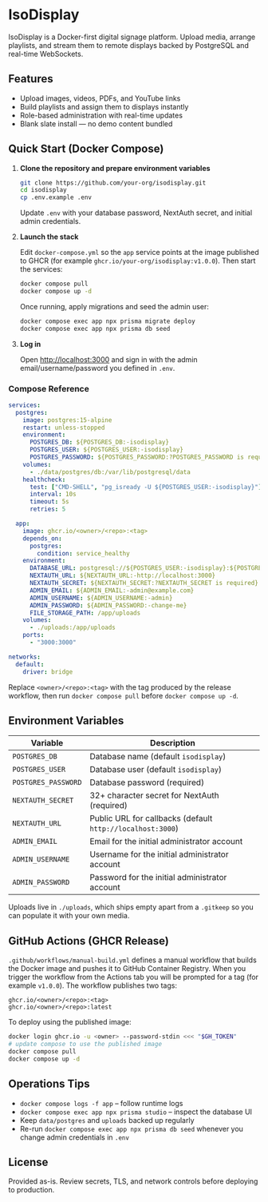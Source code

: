 # IsoDisplay

IsoDisplay is a Docker-first digital signage platform. Upload media, arrange playlists, and stream them to remote displays backed by PostgreSQL and real-time WebSockets.

## Features

- Upload images, videos, PDFs, and YouTube links
- Build playlists and assign them to displays instantly
- Role-based administration with real-time updates
- Blank slate install — no demo content bundled

## Quick Start (Docker Compose)

1. **Clone the repository and prepare environment variables**

   ```bash
   git clone https://github.com/your-org/isodisplay.git
   cd isodisplay
   cp .env.example .env
   ```

   Update `.env` with your database password, NextAuth secret, and initial admin credentials.

2. **Launch the stack**

   Edit `docker-compose.yml` so the `app` service points at the image published to GHCR (for example `ghcr.io/your-org/isodisplay:v1.0.0`). Then start the services:

   ```bash
   docker compose pull
   docker compose up -d
   ```

   Once running, apply migrations and seed the admin user:

   ```bash
   docker compose exec app npx prisma migrate deploy
   docker compose exec app npx prisma db seed
   ```

3. **Log in**

   Open [http://localhost:3000](http://localhost:3000) and sign in with the admin email/username/password you defined in `.env`.

### Compose Reference

```yaml
services:
  postgres:
    image: postgres:15-alpine
    restart: unless-stopped
    environment:
      POSTGRES_DB: ${POSTGRES_DB:-isodisplay}
      POSTGRES_USER: ${POSTGRES_USER:-isodisplay}
      POSTGRES_PASSWORD: ${POSTGRES_PASSWORD:?POSTGRES_PASSWORD is required}
    volumes:
      - ./data/postgres/db:/var/lib/postgresql/data
    healthcheck:
      test: ["CMD-SHELL", "pg_isready -U ${POSTGRES_USER:-isodisplay}"]
      interval: 10s
      timeout: 5s
      retries: 5

  app:
    image: ghcr.io/<owner>/<repo>:<tag>
    depends_on:
      postgres:
        condition: service_healthy
    environment:
      DATABASE_URL: postgresql://${POSTGRES_USER:-isodisplay}:${POSTGRES_PASSWORD:?POSTGRES_PASSWORD is required}@postgres:5432/${POSTGRES_DB:-isodisplay}?schema=public
      NEXTAUTH_URL: ${NEXTAUTH_URL:-http://localhost:3000}
      NEXTAUTH_SECRET: ${NEXTAUTH_SECRET:?NEXTAUTH_SECRET is required}
      ADMIN_EMAIL: ${ADMIN_EMAIL:-admin@example.com}
      ADMIN_USERNAME: ${ADMIN_USERNAME:-admin}
      ADMIN_PASSWORD: ${ADMIN_PASSWORD:-change-me}
      FILE_STORAGE_PATH: /app/uploads
    volumes:
      - ./uploads:/app/uploads
    ports:
      - "3000:3000"

networks:
  default:
    driver: bridge
```

Replace `<owner>/<repo>:<tag>` with the tag produced by the release workflow, then run `docker compose pull` before `docker compose up -d`.

## Environment Variables

| Variable | Description |
|----------|-------------|
| `POSTGRES_DB` | Database name (default `isodisplay`) |
| `POSTGRES_USER` | Database user (default `isodisplay`) |
| `POSTGRES_PASSWORD` | Database password (required) |
| `NEXTAUTH_SECRET` | 32+ character secret for NextAuth (required) |
| `NEXTAUTH_URL` | Public URL for callbacks (default `http://localhost:3000`) |
| `ADMIN_EMAIL` | Email for the initial administrator account |
| `ADMIN_USERNAME` | Username for the initial administrator account |
| `ADMIN_PASSWORD` | Password for the initial administrator account |

Uploads live in `./uploads`, which ships empty apart from a `.gitkeep` so you can populate it with your own media.

## GitHub Actions (GHCR Release)

`.github/workflows/manual-build.yml` defines a manual workflow that builds the Docker image and pushes it to GitHub Container Registry. When you trigger the workflow from the Actions tab you will be prompted for a tag (for example `v1.0.0`). The workflow publishes two tags:

```
ghcr.io/<owner>/<repo>:<tag>
ghcr.io/<owner>/<repo>:latest
```

To deploy using the published image:

```bash
docker login ghcr.io -u <owner> --password-stdin <<< "$GH_TOKEN"
# update compose to use the published image
docker compose pull
docker compose up -d
```

## Operations Tips

- `docker compose logs -f app` – follow runtime logs
- `docker compose exec app npx prisma studio` – inspect the database UI
- Keep `data/postgres` and `uploads` backed up regularly
- Re-run `docker compose exec app npx prisma db seed` whenever you change admin credentials in `.env`

## License

Provided as-is. Review secrets, TLS, and network controls before deploying to production.
